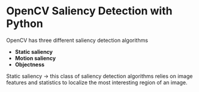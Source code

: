 # OpenCV Saliency Detection with Python


OpenCV has three different saliency detection algorithms

- **Static saliency**
- **Motion saliency**
- **Objectness**

Static saliency -> this class of saliency detection algorithms relies on image features and statistics to localize the most interesting region of an image.

<!--stackedit_data:
eyJoaXN0b3J5IjpbLTM0NjI0NzI3MiwtMTAyOTQ3Nzg2OF19
-->
